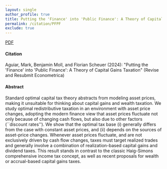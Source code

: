 ```yaml
---
layout: single 
author_profile: true 
title: Putting the 'Finance' into 'Public Finance': A Theory of Capital Gains Taxation 
permalink: /citation/PFPF
exclude: true
---
```


[PDF](https://markaguiar.github.io/files/PFPF.pdf)
#### Citation

Aguiar, Mark, Benjamin Moll, and Florian Scheuer (2024): "Putting the 'Finance' into 'Public Finance': A Theory of Capital Gains Taxation" (Revise and Resubmit Econometrica)

#### Abstract

Standard optimal capital tax theory abstracts from modeling asset prices, making it unsuitable for thinking about capital gains and wealth taxation. We study optimal redistributive taxation in an environment with asset price changes, adopting the modern finance view that asset prices fluctuate not only because of changing cash flows, but also due to other factors (``discount rates''). We show that the optimal tax base (i) generally differs from the case with constant asset prices, and (ii) depends on the sources of asset-price changes. Whenever asset prices fluctuate, and are not exclusively driven by cash flow changes, taxes must target realized trades and generally involve a combination of realization-based capital gains and dividend taxes. This result stands in contrast to the classic Haig-Simons comprehensive income tax concept, as well as recent proposals for wealth or accrual-based capital gains taxes.